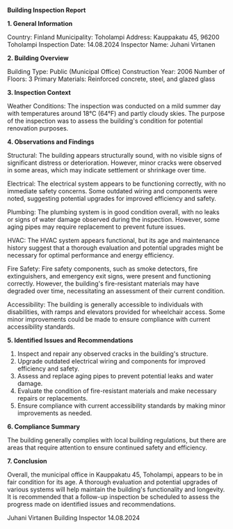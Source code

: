  **Building Inspection Report**

**1. General Information**

Country: Finland
Municipality: Toholampi
Address: Kauppakatu 45, 96200 Toholampi
Inspection Date: 14.08.2024
Inspector Name: Juhani Virtanen

**2. Building Overview**

Building Type: Public (Municipal Office)
Construction Year: 2006
Number of Floors: 3
Primary Materials: Reinforced concrete, steel, and glazed glass

**3. Inspection Context**

Weather Conditions: The inspection was conducted on a mild summer day with temperatures around 18°C (64°F) and partly cloudy skies. The purpose of the inspection was to assess the building's condition for potential renovation purposes.

**4. Observations and Findings**

Structural: The building appears structurally sound, with no visible signs of significant distress or deterioration. However, minor cracks were observed in some areas, which may indicate settlement or shrinkage over time.

Electrical: The electrical system appears to be functioning correctly, with no immediate safety concerns. Some outdated wiring and components were noted, suggesting potential upgrades for improved efficiency and safety.

Plumbing: The plumbing system is in good condition overall, with no leaks or signs of water damage observed during the inspection. However, some aging pipes may require replacement to prevent future issues.

HVAC: The HVAC system appears functional, but its age and maintenance history suggest that a thorough evaluation and potential upgrades might be necessary for optimal performance and energy efficiency.

Fire Safety: Fire safety components, such as smoke detectors, fire extinguishers, and emergency exit signs, were present and functioning correctly. However, the building's fire-resistant materials may have degraded over time, necessitating an assessment of their current condition.

Accessibility: The building is generally accessible to individuals with disabilities, with ramps and elevators provided for wheelchair access. Some minor improvements could be made to ensure compliance with current accessibility standards.

**5. Identified Issues and Recommendations**

1. Inspect and repair any observed cracks in the building's structure.
2. Upgrade outdated electrical wiring and components for improved efficiency and safety.
3. Assess and replace aging pipes to prevent potential leaks and water damage.
4. Evaluate the condition of fire-resistant materials and make necessary repairs or replacements.
5. Ensure compliance with current accessibility standards by making minor improvements as needed.

**6. Compliance Summary**

The building generally complies with local building regulations, but there are areas that require attention to ensure continued safety and efficiency.

**7. Conclusion**

Overall, the municipal office in Kauppakatu 45, Toholampi, appears to be in fair condition for its age. A thorough evaluation and potential upgrades of various systems will help maintain the building's functionality and longevity. It is recommended that a follow-up inspection be scheduled to assess the progress made on identified issues and recommendations.

Juhani Virtanen
Building Inspector
14.08.2024